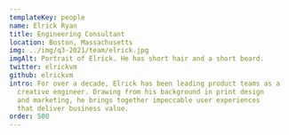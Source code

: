 ```yaml
---
templateKey: people
name: Elrick Ryan
title: Engineering Consultant
location: Boston, Massachusetts
img: ../img/q3-2021/team/elrick.jpg
imgAlt: Portrait of Elrick. He has short hair and a short beard.
twitter: elrickvm
github: elrickvm
intro: For over a decade, Elrick has been leading product teams as a
  creative engineer. Drawing from his background in print design
  and marketing, he brings together impeccable user experiences
  that deliver business value.
order: 500
---
```

